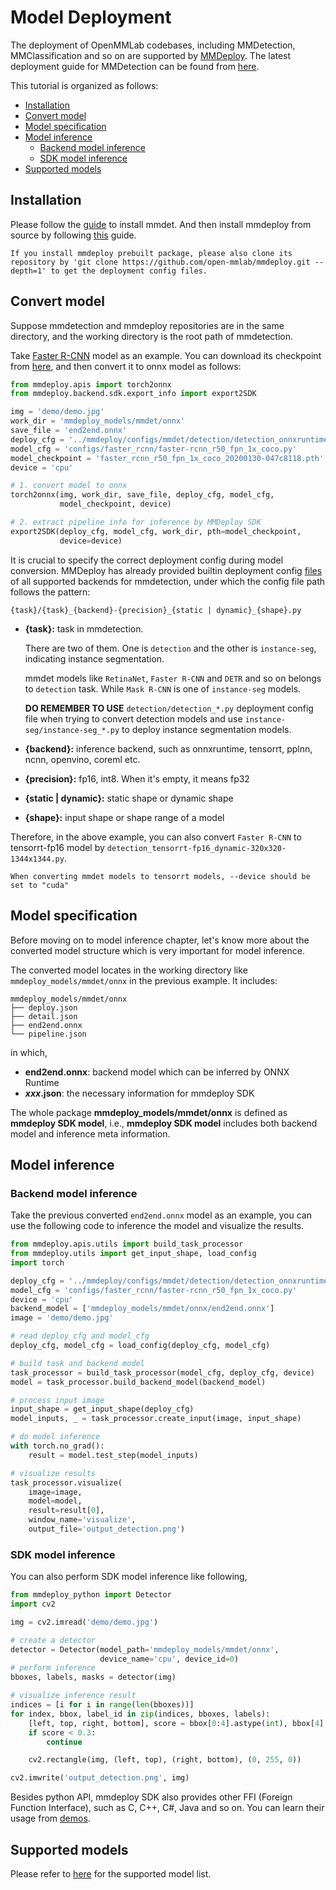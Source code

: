 # Model Deployment

The deployment of OpenMMLab codebases, including MMDetection, MMClassification and so on are supported
by [MMDeploy](https://github.com/open-mmlab/mmdeploy).
The latest deployment guide for MMDetection can be found
from [here](https://mmdeploy.readthedocs.io/en/dev-1.x/04-supported-codebases/mmdet.html).

This tutorial is organized as follows:

- [Installation](#installation)
- [Convert model](#convert-model)
- [Model specification](#model-specification)
- [Model inference](#model-inference)
    - [Backend model inference](#backend-model-inference)
    - [SDK model inference](#sdk-model-inference)
- [Supported models](#supported-models)

## Installation

Please follow the [guide](https://mmdetection.readthedocs.io/en/latest/get_started.html) to install mmdet. And then
install mmdeploy from source by following [this](https://mmdeploy.readthedocs.io/en/1.x/get_started.html#installation)
guide.

```{note}
If you install mmdeploy prebuilt package, please also clone its repository by 'git clone https://github.com/open-mmlab/mmdeploy.git --depth=1' to get the deployment config files.
```

## Convert model

Suppose mmdetection and mmdeploy repositories are in the same directory, and the working directory is the root path of
mmdetection.

Take [Faster R-CNN](https://github.com/open-mmlab/mmdetection/blob/main/configs/faster_rcnn/faster-rcnn_r50_fpn_1x_coco.py)
model as an example. You can download its checkpoint
from [here](https://download.openmmlab.com/mmdetection/v2.0/faster_rcnn/faster_rcnn_r50_fpn_1x_coco/faster_rcnn_r50_fpn_1x_coco_20200130-047c8118.pth),
and then convert it to onnx model as follows:

```python
from mmdeploy.apis import torch2onnx
from mmdeploy.backend.sdk.export_info import export2SDK

img = 'demo/demo.jpg'
work_dir = 'mmdeploy_models/mmdet/onnx'
save_file = 'end2end.onnx'
deploy_cfg = '../mmdeploy/configs/mmdet/detection/detection_onnxruntime_dynamic.py'
model_cfg = 'configs/faster_rcnn/faster-rcnn_r50_fpn_1x_coco.py'
model_checkpoint = 'faster_rcnn_r50_fpn_1x_coco_20200130-047c8118.pth'
device = 'cpu'

# 1. convert model to onnx
torch2onnx(img, work_dir, save_file, deploy_cfg, model_cfg,
           model_checkpoint, device)

# 2. extract pipeline info for inference by MMDeploy SDK
export2SDK(deploy_cfg, model_cfg, work_dir, pth=model_checkpoint,
           device=device)
```

It is crucial to specify the correct deployment config during model conversion. MMDeploy has already provided builtin
deployment config [files](https://github.com/open-mmlab/mmdeploy/tree/1.x/configs/mmdet) of all supported backends for
mmdetection, under which the config file path follows the pattern:

```
{task}/{task}_{backend}-{precision}_{static | dynamic}_{shape}.py
```

- **{task}:** task in mmdetection.

  There are two of them. One is `detection` and the other is `instance-seg`, indicating instance segmentation.

  mmdet models like `RetinaNet`, `Faster R-CNN` and `DETR` and so on belongs to `detection` task. While `Mask R-CNN` is
  one of `instance-seg` models.

  **DO REMEMBER TO USE** `detection/detection_*.py` deployment config file when trying to convert detection models and
  use `instance-seg/instance-seg_*.py` to deploy instance segmentation models.

- **{backend}:** inference backend, such as onnxruntime, tensorrt, pplnn, ncnn, openvino, coreml etc.

- **{precision}:** fp16, int8. When it's empty, it means fp32

- **{static | dynamic}:** static shape or dynamic shape

- **{shape}:** input shape or shape range of a model

Therefore, in the above example, you can also convert `Faster R-CNN` to tensorrt-fp16 model by
`detection_tensorrt-fp16_dynamic-320x320-1344x1344.py`.

```{tip}
When converting mmdet models to tensorrt models, --device should be set to "cuda"
```

## Model specification

Before moving on to model inference chapter, let's know more about the converted model structure which is very important
for model inference.

The converted model locates in the working directory like `mmdeploy_models/mmdet/onnx` in the previous example. It
includes:

```
mmdeploy_models/mmdet/onnx
├── deploy.json
├── detail.json
├── end2end.onnx
└── pipeline.json
```

in which,

- **end2end.onnx**: backend model which can be inferred by ONNX Runtime
- ***xxx*.json**: the necessary information for mmdeploy SDK

The whole package **mmdeploy_models/mmdet/onnx** is defined as **mmdeploy SDK model**, i.e., **mmdeploy SDK model**
includes both backend model and inference meta information.

## Model inference

### Backend model inference

Take the previous converted `end2end.onnx` model as an example, you can use the following code to inference the model
and visualize the results.

```python
from mmdeploy.apis.utils import build_task_processor
from mmdeploy.utils import get_input_shape, load_config
import torch

deploy_cfg = '../mmdeploy/configs/mmdet/detection/detection_onnxruntime_dynamic.py'
model_cfg = 'configs/faster_rcnn/faster-rcnn_r50_fpn_1x_coco.py'
device = 'cpu'
backend_model = ['mmdeploy_models/mmdet/onnx/end2end.onnx']
image = 'demo/demo.jpg'

# read deploy_cfg and model_cfg
deploy_cfg, model_cfg = load_config(deploy_cfg, model_cfg)

# build task and backend model
task_processor = build_task_processor(model_cfg, deploy_cfg, device)
model = task_processor.build_backend_model(backend_model)

# process input image
input_shape = get_input_shape(deploy_cfg)
model_inputs, _ = task_processor.create_input(image, input_shape)

# do model inference
with torch.no_grad():
    result = model.test_step(model_inputs)

# visualize results
task_processor.visualize(
    image=image,
    model=model,
    result=result[0],
    window_name='visualize',
    output_file='output_detection.png')
```

### SDK model inference

You can also perform SDK model inference like following,

```python
from mmdeploy_python import Detector
import cv2

img = cv2.imread('demo/demo.jpg')

# create a detector
detector = Detector(model_path='mmdeploy_models/mmdet/onnx',
                    device_name='cpu', device_id=0)
# perform inference
bboxes, labels, masks = detector(img)

# visualize inference result
indices = [i for i in range(len(bboxes))]
for index, bbox, label_id in zip(indices, bboxes, labels):
    [left, top, right, bottom], score = bbox[0:4].astype(int), bbox[4]
    if score < 0.3:
        continue

    cv2.rectangle(img, (left, top), (right, bottom), (0, 255, 0))

cv2.imwrite('output_detection.png', img)
```

Besides python API, mmdeploy SDK also provides other FFI (Foreign Function Interface), such as C, C++, C#, Java and so
on. You can learn their usage from [demos](https://github.com/open-mmlab/mmdeploy/tree/1.x/demo).

## Supported models

Please refer to [here](https://mmdeploy.readthedocs.io/en/1.x/04-supported-codebases/mmdet.html#supported-models) for
the supported model list.
